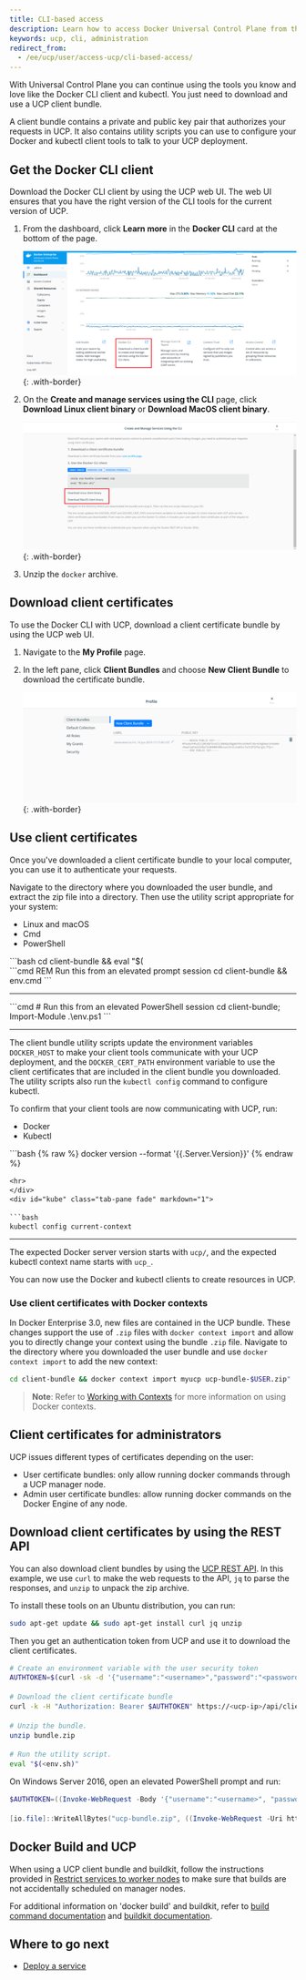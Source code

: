```yaml
---
title: CLI-based access
description: Learn how to access Docker Universal Control Plane from the CLI.
keywords: ucp, cli, administration
redirect_from:
  - /ee/ucp/user/access-ucp/cli-based-access/
---
```


With Universal Control Plane you can continue using the tools you know and
love like the Docker CLI client and kubectl. You just need to download and use
a UCP client bundle.

A client bundle contains a private and public key pair that authorizes your
requests in UCP. It also contains utility scripts you can use to configure
your Docker and kubectl client tools to talk to your UCP deployment.

## Get the Docker CLI client

Download the Docker CLI client by using the UCP web UI. The web UI ensures that
you have the right version of the CLI tools for the current version of UCP.

1.  From the dashboard, click **Learn more** in the **Docker CLI** card at the
    bottom of the page.
    
    ![](../images/cli-based-access-2.png){: .with-border}

2.  On the **Create and manage services using the CLI** page, click 
    **Download Linux client binary** or **Download MacOS client binary**.

    ![](../images/cli-based-access-3.png){: .with-border}

3.  Unzip the `docker` archive.

## Download client certificates

To use the Docker CLI with UCP, download a client certificate bundle by using 
the UCP web UI.

1.  Navigate to the **My Profile** page.
2.  In the left pane, click **Client Bundles** and choose **New Client Bundle**
    to download the certificate bundle.

    ![](../images/cli-based-access-1.png){: .with-border}

## Use client certificates

Once you've downloaded a client certificate bundle to your local computer, you
can use it to authenticate your requests.

Navigate to the directory where you downloaded the user bundle, and extract the
zip file into a directory. Then use the utility script appropriate for your
system:

<ul class="nav nav-tabs">
  <li class="active"><a data-toggle="tab" data-target="#linux">Linux and macOS</a></li>
  <li><a data-toggle="tab" data-target="#cmd">Cmd</a></li>
  <li><a data-toggle="tab" data-target="#powershell">PowerShell</a></li>
</ul>
<div class="tab-content">
<div id="linux" class="tab-pane fade in active" markdown="1">
```bash
cd client-bundle && eval "$(<env.sh)"
```
<hr>
</div>
<div id="cmd" class="tab-pane fade" markdown="1">
```cmd
REM Run this from an elevated prompt session
cd client-bundle && env.cmd
```
<hr>
</div>
<div id="powershell" class="tab-pane fade" markdown="1">
```cmd
# Run this from an elevated PowerShell session
cd client-bundle; Import-Module .\env.ps1
```
<hr>
</div>
</div>

The client bundle utility scripts update the environment variables
`DOCKER_HOST` to make your client tools communicate with your UCP deployment,
and the `DOCKER_CERT_PATH` environment variable to use the client certificates
that are included in the client bundle you downloaded. The utility scripts also
run the `kubectl config` command to configure kubectl.


To confirm that your client tools are now communicating with UCP, run:

<ul class="nav nav-tabs">
  <li class="active"><a data-toggle="tab" data-target="#docker">Docker</a></li>
  <li><a data-toggle="tab" data-target="#kube">Kubectl</a></li>
</ul>
<div class="tab-content">
<div id="docker" class="tab-pane fade in active" markdown="1">
```bash
{% raw %}
docker version --format '{{.Server.Version}}'
{% endraw %}

```
<hr>
</div>
<div id="kube" class="tab-pane fade" markdown="1">

```bash
kubectl config current-context
```
<hr>
</div>
</div>

The expected Docker server version starts with `ucp/`, and the expected 
kubectl context name starts with `ucp_`.

You can now use the Docker and kubectl clients to create resources in UCP.

### Use client certificates with Docker contexts

In Docker Enterprise 3.0, new files are contained in the UCP bundle. These changes support 
the use of `.zip` files with `docker context import` and allow you to directly change 
your context using the bundle `.zip` file. Navigate to the directory where you downloaded 
the user bundle and use `docker context import` to add the new context:

```bash
cd client-bundle && docker context import myucp ucp-bundle-$USER.zip"
```

> **Note**: Refer to [Working with Contexts](/engine/context/working-with-contexts/) 
for more information on using Docker contexts.

## Client certificates for administrators

UCP issues different types of certificates depending on the user:

* User certificate bundles: only allow running docker commands through a UCP
  manager node.
* Admin user certificate bundles: allow running docker commands on the
  Docker Engine of any node.

## Download client certificates by using the REST API

You can also download client bundles by using the
[UCP REST API](/reference/ucp/3.0/api/). In this example,
we use `curl` to make the web requests to the API, `jq` to parse the
responses, and `unzip` to unpack the zip archive.

To install these tools on an Ubuntu distribution, you can run:

```bash
sudo apt-get update && sudo apt-get install curl jq unzip
```

Then you get an authentication token from UCP and use it to download the
client certificates.

```bash
# Create an environment variable with the user security token
AUTHTOKEN=$(curl -sk -d '{"username":"<username>","password":"<password>"}' https://<ucp-ip>/auth/login | jq -r .auth_token)

# Download the client certificate bundle
curl -k -H "Authorization: Bearer $AUTHTOKEN" https://<ucp-ip>/api/clientbundle -o bundle.zip

# Unzip the bundle.
unzip bundle.zip

# Run the utility script.
eval "$(<env.sh)"
```

On Windows Server 2016, open an elevated PowerShell prompt and run:

```powershell
$AUTHTOKEN=((Invoke-WebRequest -Body '{"username":"<username>", "password":"<password>"}' -Uri https://`<ucp-ip`>/auth/login -Method POST).Content)|ConvertFrom-Json|select auth_token -ExpandProperty auth_token

[io.file]::WriteAllBytes("ucp-bundle.zip", ((Invoke-WebRequest -Uri https://`<ucp-ip`>/api/clientbundle -Headers @{"Authorization"="Bearer $AUTHTOKEN"}).Content))
 ```

## Docker Build and UCP
When using a UCP client bundle and buildkit, follow the instructions provided 
in [Restrict services to worker nodes](/ee/ucp/admin/configure/restrict-services-to-worker-nodes/) 
to make sure that builds are not accidentally scheduled on manager nodes. 

For additional information on 'docker build' and buildkit, refer 
to [build command documentation](/engine/reference/commandline/build/) and 
[buildkit documentation](/develop/develop-images/build_enhancements/).


## Where to go next

- [Deploy a service](../swarm.md)

